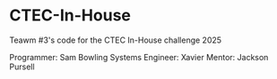 # CTEC-In-House
Teawm #3's code for the CTEC In-House challenge 2025

Programmer: Sam Bowling
Systems Engineer: Xavier
Mentor: Jackson Pursell
